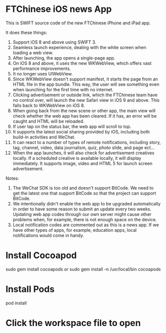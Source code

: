 # FTChinese iOS news App

This is SWIFT source code of the new FTChinese iPhone and iPad app. 

It does these things: 

1. Support iOS 8 and above using SWIFT 3.  
2. Seamless launch experience, dealing with the white screen when loading a web view. 
3. After launching, the app opens a single-page app. 
4. On iOS 8 and above, it uses the new WKWebView, which offers vast performance improvements. 
5. It no longer uses UIWebView. 
6. Since WKWebView doesn't support manifest, it starts the page from an HTML file in the app bundle. This way, the user will see something even when launching for the first time with no internet. 
7. Clicking advertisement or outside link, which the FTChinese team have no control over, will launch the new Safari view in iOS 9 and above. This falls back to WKWebView on iOS 8.  
8. When going back from the new scene or other app, the main view will check whether the web app has been cleared. If it has, an error will be caught and HTML will be reloaded. 
9. If user tap on the status bar, the web app will scroll to top. 
10. It supports the latest social sharing provided by iOS, including both build-in activities and WeChat. 
11. It can react to a number of types of remote notifications, including story, tag, channel, video, data journalism, quiz, photo slide, and page ect...
12. When the app launches, it will also check for advertisement creatives locally. If a scheduled creative is available locally, it will display immediately. It supports image, video and HTML 5 for launch screen advertisement. 

Notes: 

1. The WeChat SDK is too old and doesn't support BitCode. We need to get the latest one that support BitCode so that the project can support BitCode. 
2. We intentionally didn't enable the web app to be upgraded automatically in order to have some reason to submit an update every two weeks. Updating web app codes through our own server might cause other problems when, for example, there is not enough space on the device. 
3. Local notification codes are commented out as this is a news app. If we have other types of apps, for example, education apps, local notifications would come in handy. 

# Install Cocoapod
sudo gem install cocoapods
or
sudo gem install -n /usr/local/bin cocoapods

# Install Pods
pod install

# Click the workspace file to open

